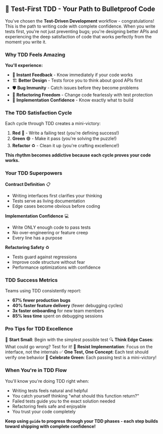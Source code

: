 ## 🧪 Test-First TDD - Your Path to Bulletproof Code

You've chosen the **Test-Driven Development** workflow - congratulations! This is the path to writing code with complete confidence. When you write tests first, you're not just preventing bugs; you're designing better APIs and experiencing the deep satisfaction of code that works perfectly from the moment you write it.

### Why TDD Feels Amazing

**You'll experience:**
- 🎯 **Instant Feedback** - Know immediately if your code works
- 🏗️ **Better Design** - Tests force you to think about good APIs first
- 🛡️ **Bug Immunity** - Catch issues before they become problems
- 🚀 **Refactoring Freedom** - Change code fearlessly with test protection
- 💪 **Implementation Confidence** - Know exactly what to build

### The TDD Satisfaction Cycle

Each cycle through TDD creates a mini-victory:
1. **Red** 🔴 - Write a failing test (you're defining success!)
2. **Green** 🟢 - Make it pass (you're solving the puzzle!)
3. **Refactor** ♻️ - Clean it up (you're crafting excellence!)

**This rhythm becomes addictive because each cycle proves your code works.**

### Your TDD Superpowers

**Contract Definition** 📋
- Writing interfaces first clarifies your thinking
- Tests serve as living documentation
- Edge cases become obvious before coding

**Implementation Confidence** 💻
- Write ONLY enough code to pass tests
- No over-engineering or feature creep
- Every line has a purpose

**Refactoring Safety** ♻️
- Tests guard against regressions
- Improve code structure without fear
- Performance optimizations with confidence

### TDD Success Metrics

Teams using TDD consistently report:
- **67% fewer production bugs**
- **40% faster feature delivery** (fewer debugging cycles)
- **3x faster onboarding** for new team members
- **85% less time** spent on debugging sessions

### Pro Tips for TDD Excellence

🎯 **Start Small**: Begin with the simplest possible test
🔍 **Think Edge Cases**: What could go wrong? Test for it!
🚫 **Resist Implementation**: Focus on the interface, not the internals
✅ **One Test, One Concept**: Each test should verify one behavior
🎉 **Celebrate Green**: Each passing test is a mini-victory!

### When You're in TDD Flow

You'll know you're doing TDD right when:
- Writing tests feels natural and helpful
- You catch yourself thinking "what should this function return?"
- Failed tests guide you to the exact solution needed
- Refactoring feels safe and enjoyable
- You trust your code completely

**Keep using `guide` to progress through your TDD phases - each step builds toward shipping with complete confidence!**